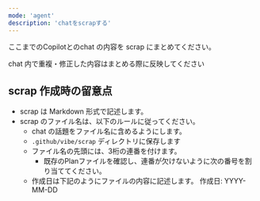 ```yaml
---
mode: 'agent'
description: 'chatをscrapする'
---
```



ここまでのCopilotとのchat の内容を scrap にまとめてください。

chat 内で重複・修正した内容はまとめる際に反映してください

## scrap 作成時の留意点

- scrap は Markdown 形式で記述します。
- scrap のファイル名は、以下のルールに従ってください。
  - chat の話題をファイル名に含めるようにします。
  - `.github/vibe/scrap` ディレクトリに保存します
  - ファイル名の先頭には、3桁の連番を付けます。
    - 既存のPlanファイルを確認し、連番が欠けないように次の番号を割り当ててください。
  - 作成日は下記のようにファイルの内容に記述します。
    作成日: YYYY-MM-DD

